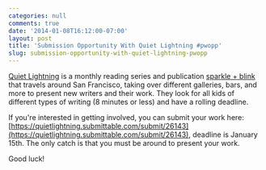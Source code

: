 ```yaml
---
categories: null
comments: true
date: '2014-01-08T16:12:00-07:00'
layout: post
title: 'Submission Opportunity With Quiet Lightning #pwopp'
slug: submission-opportunity-with-quiet-lightning-pwopp
---
```


[Quiet Lightning](http://quietlightning.org/) is a monthly reading series and publication [sparkle + blink](http://quietlightning.org/sparkle) that travels around San Francisco, taking over different galleries, bars, and more to present new writers and their work. They look for all kids of different types of writing (8 minutes or less) and have a rolling deadline. 

If you're interested in getting involved, you can submit your work here: [https://quietlightning.submittable.com/submit/26143](https://quietlightning.submittable.com/submit/26143), deadline is January 15th. The only catch is that you must be around to present your work.

Good luck!